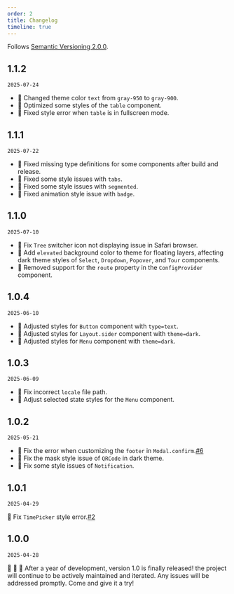 ```yaml
---
order: 2
title: Changelog
timeline: true
---
```


Follows [Semantic Versioning 2.0.0](http://semver.org/).

## 1.1.2

`2025-07-24`

- 💄 Changed theme color `text` from `gray-950` to `gray-900`.
- 💄 Optimized some styles of the `table` component.
- 🐞 Fixed style error when `table` is in fullscreen mode.

## 1.1.1

`2025-07-22`

- 🐞 Fixed missing type definitions for some components after build and release.
- 🐞 Fixed some style issues with `tabs`.
- 🐞 Fixed some style issues with `segmented`.
- 🐞 Fixed animation style issue with `badge`.

## 1.1.0

`2025-07-10`

- 🐞 Fix `Tree` switcher icon not displaying issue in Safari browser.
- 💄 Add `elevated` background color to theme for floating layers, affecting dark theme styles of `Select`, `Dropdown`, `Popover`, and `Tour` components.
- 🔧 Removed support for the `route` property in the `ConfigProvider` component.

## 1.0.4

`2025-06-10`

- 💄 Adjusted styles for `Button` component with `type=text`.
- 💄 Adjusted styles for `Layout.sider` component with `theme=dark`.
- 💄 Adjusted styles for `Menu` component with `theme=dark`.

## 1.0.3

`2025-06-09`

- 🐞 Fix incorrect `locale` file path.
- 💄 Adjust selected state styles for the `Menu` component.

## 1.0.2

`2025-05-21`

- 🐞 Fix the error when customizing the `footer` in `Modal.confirm`.[#6](https://github.com/metisjs/metis-ui/issues/6)
- 💄 Fix the mask style issue of `QRCode` in dark theme.
- 💄 Fix some style issues of `Notification`.

## 1.0.1

`2025-04-29`

🐞 Fix `TimePicker` style error.[#2](https://github.com/metisjs/metis-ui/issues/2)

## 1.0.0

`2025-04-28`

🎉 🎉 🎉 After a year of development, version 1.0 is finally released! the project will continue to be actively maintained and iterated. Any issues will be addressed promptly. Come and give it a try!
